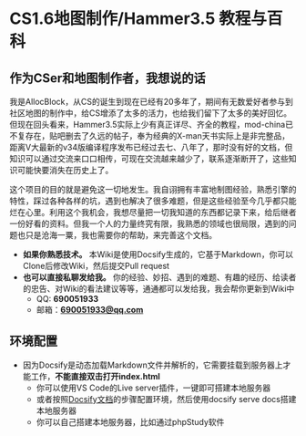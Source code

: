 # CS1.6地图制作/Hammer3.5 教程与百科
## 作为CSer和地图制作者，我想说的话
我是AllocBlock，从CS的诞生到现在已经有20多年了，期间有无数爱好者参与到社区地图的制作中，给CS增添了太多的活力，也给我们留下了太多的美好回忆。但现在回头看来，Hammer3.5实际上少有真正详尽、齐全的教程，mod-china已不复存在，贴吧删去了久远的帖子，奉为经典的X-man天书实际上是非完整品，距离V大最新的v34版编译程序发布已经过去七、八年了，那时没有好的文档，但知识可以通过交流来口口相传，可现在交流越来越少了，联系逐渐断开了，这些知识可能快要消失在历史上了。

这个项目的目的就是避免这一切地发生。我自诩拥有丰富地制图经验，熟悉引擎的特性，踩过各种各样的坑，遇到也解决了很多难题，但是这些经验至今几乎都只能烂在心里。利用这个我机会，我想尽量把一切我知道的东西都记录下来，给后继者一份好看的资料。但我一个人的力量终究有限，我熟悉的领域也很局限，遇到的问题也只是沧海一粟，我也需要你的帮助，来完善这个文档。

- **如果你熟悉技术。** 本Wiki是使用Docsify生成的，它基于Markdown，你可以Clone后修改Wiki，然后提交Pull request
- **也可以直接私聊发给我。** 你的经验、妙招、遇到的难题、有趣的经历、给读者的忠告、对Wiki的看法建议等等，通通都可以发给我，我会帮你更新到Wiki中
    - QQ: **690051933**
    - 邮箱：**690051933@qq.com**


## 环境配置
- 因为Docsify是动态加载Markdown文件并解析的，它需要挂载到服务器上才能工作，**不能直接双击打开index.html**
  - 你可以使用VS Code的Live server插件，一键即可搭建本地服务器
  - 或者按照[Docsify文档](https://docsify.js.org/#/zh-cn/quickstart)的步骤配置环境，然后使用docsify serve docs搭建本地服务器
  - 你可以自己搭建本地服务器，比如通过phpStudy软件
